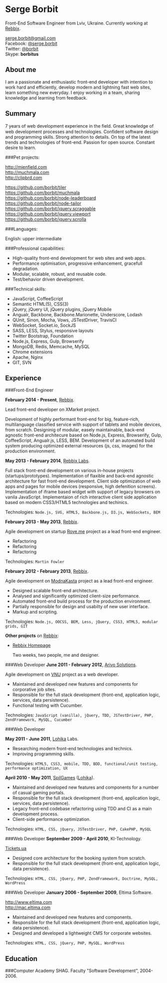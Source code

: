 Serge Borbit
============

Front-End Software Engineer from Lviv, Ukraine. Currently working at [Rebbix](http://www.rebbix.com/).

serge.borbit@gmail.com  
Facebook: [@serge.borbit](https://www.facebook.com/serge.borbit)  
Twitter: [@borbit](https://twitter.com/borbit)  
Skype: **borbitus**

About me
--------

I am a passionate and enthusiastic front-end developer with intention to work hard and efficiently, develop modern and lightning fast web sites, learn something new everyday. I enjoy working in a team, sharing knowledge and learning from feedback.

Summary
-------

7 years of web development experience in the ﬁeld. Great knowledge of web development processes and technologies. Confident software design and programming skills. Strong attention to details. On top of the latest trends and technologies of front-end. Passion for open source. Constant desire to learn.

###Pet projects:

http://mienfield.com  
http://muchmala.com  
http://clipbrd.com  

https://github.com/borbit/tiler  
https://github.com/borbit/muchmala  
https://github.com/borbit/node-leaderboard  
https://github.com/borbit/node-tailor  
https://github.com/borbit/jquery.scraggable  
https://github.com/borbit/jquery.viewport  
https://github.com/borbit/jquery.scrolla

###Languages:

English: upper intermediate  

###Professional capabilities:

- High-quality front-end development for web sites and web apps.
- Performance optimisation, progressive enhancement, gracefull degradation.
- Modular, scalable, robust, and reusable code.
- Test/behavior driven development.

###Technical skills:

- JavaScript, CoffeeScript
- Semantic HTML(5), CSS(3)
- jQuery, jQuery UI, jQuery plugins, jQuery Mobile
- Angualr, Backbone, Backbone.Marionette, Underscore, Lodash
- QUnit, Sinon, Mocha, Vows, JSTestDriver, TravisCI
- WebSocket, Socket.io, SockJS
- SASS, LESS, Stylus, responsive layouts
- Twitter Bootstrap, Foundation
- Node.js, Express, Gulp, Browserify
- MongoDB, Redis, Memcache, MySQL
- Chrome extensions
- Apache, Nginx
- GIT, SVN

Experience
----------

###Front-End Engineer  

**February 2014 - Present**, [Rebbix](http://www.rebbix.com).

Lead front-end developer on XMarket project.

Development of highly performant front-end for big, feature-rich, multilanguage classified service
with support of tablets and mobile devices, from scratch. Designinig of modular, easely maintainable,
back-end agnostic front-end architecure based on Node.js, Express, Browserify, Gulp, CoffeeScript, Angualr.js,
LESS, BEM. Development of an automated build system producing optimized external resources (js, css, images) for the production environment.

**May 2013 - February 2014**, [Rebbix Labs](http://labs.rebbix.com).

Full stack front-end development on various in-house projects (startups/prototypes). Implementation
of flaxible and back-end agnostic architecture for fast front-end development. Client side optimization
of web apps and pages for mobile devices (responsive, high defenition screens). Implementation of iframe
based widget with support of legacy browsers on vanila JavaScript. Implementaion of rich interactive
client side application based on modern CSS3/HTML5 technologies and techinics.

Technologies: `Node.js, SVG, HTML5, Backbone.js, D3.js, WebSockets, BEM`

**February 2013 - May 2013**, [Rebbix](http://www.rebbix.com).

Agile development on startup [Rove.me](http://rove.me) project as a lead front-end engineer.

- Refactoring
- Refactoring
- Refactoring

Technologies: `Martin Fowler`

**February 2012 - February 2013**, [Rebbix](https://www.rebbix.com).

Agile development on [ModnaKasta](http://modnakasta.ua) project as a lead front-end engineer.

- Designed scalable front-end architecture.
- Analysed and significantly optimized client-size performance.
- Automated front-end build process for the production environment.
- Partially responsible for design and usabilty of new user interface.
- Markup and scripting.

Technologies: `Node.js, OOCSS, BEM, Less, jQuery, CSS3, HTML5, modular grids, GIT`

**Other projects** on [Rebbix](https://www.rebbix.com):

- [Rebbix Homepage](https://www.rebbix.com)
    
    Two weeks, two people, me and designer.

###Web Developer
**June 2011 - February 2012**, [Arivo Solutions](http://www.arivosolutions.com/).

Agile development on [VNU](http://vnu.nl) project as a web developer.

- Maintained and developed new features and components for corporative job sites.
- Responsible for the full stack development (front-end, application logic, services, data persistence).
- Functional testing with Cucumber.

Technologies: `JavaScript (vanilla), jQuery, TDD, JSTestDriver, PHP, ZendFramework, MySQL, Cucumber`

###Web Developer

**May 2011 - June 2011**, [Lohika](http://www.lohika.com/) Labs.

- Researching modern front-end technologies and technics.  
- Improving programming skills.

Technologies: `HTML5, CSS3, mobile, TDD, BDD, functional/unit testing, performance optimization, UX`

**April 2010 - May 2011**, [SpilGames](http://spilgames.com) ([Lohika](http://www.lohika.com/)).

- Maintained and developed new features and components for a number of casual gaming portals.
- Responsible for the full stack development (front-end, application logic, services, data persistence).
- Legacy front-end codebase refactoring using TDD and CI as a main development process.
- Client-side performance optimization.

Technologies: `HTML, CSS, jQuery, JSTestDriver, PHP, CakePHP, MySQL`

###Web Developer
**September 2009 - April 2010**, KI-Technology.

[Tickets.ua](http://tickets.ua)

- Designed core architecture for the booking system from scratch.
- Responsible for the full stack development (front-end, application logic, data persistence).

Technologies: `HTML, CSS, jQuery, PHP, ZendFramework, Doctrine, MySQL, WordPress`

###Web Developer
**January 2006 - September 2009**, Eltima Software.

http://www.eltima.com  
http://mac.eltima.com

- Maintained and developed new features and components.
- Responsible for the full stack development (front-end, application logic, data persistence).
- Designed and developed a lightweight CMS for corporate websites.

Technologies: `HTML, CSS, jQuery, PHP, MySQL, WordPress`

Education
---------

###Computer Academy SHAG.
Faculty "Software Development", 2004-2006.
